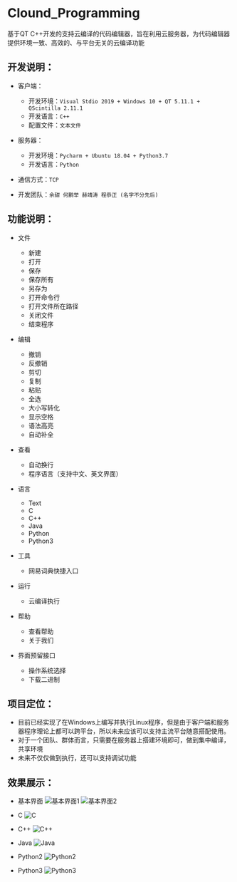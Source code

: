 # Clound_Programming
基于QT C++开发的支持云编译的代码编辑器，旨在利用云服务器，为代码编辑器提供环境一致、高效的、与平台无关的云编译功能

## 开发说明：  
* 客户端：
  * 开发环境：`Visual Stdio 2019 + Windows 10 + QT 5.11.1 + QScintilla 2.11.1`  
  * 开发语言：`C++`   
  * 配置文件：`文本文件`  
  
* 服务器：
  * 开发环境：`Pycharm + Ubuntu 18.04 + Python3.7`
  * 开发语言：`Python`
  
* 通信方式：`TCP`

* 开发团队：`余甜 何鹏举 赫靖涛 程恭正 (名字不分先后)`  

## 功能说明：
* 文件
  * 新建
  * 打开
  * 保存
  * 保存所有
  * 另存为
  * 打开命令行
  * 打开文件所在路径
  * 关闭文件
  * 结束程序

* 编辑
    * 撤销
    * 反撤销
    * 剪切
    * 复制
    * 粘贴
    * 全选
    * 大小写转化
    * 显示空格
    * 语法高亮
    * 自动补全
    
* 查看
    * 自动换行
    * 程序语言（支持中文、英文界面）

* 语言
    * Text
    * C
    * C++
    * Java
    * Python
    * Python3
    
* 工具
    * 网易词典快捷入口

* 运行
    * 云编译执行

* 帮助
    * 查看帮助
    * 关于我们
    
* 界面预留接口
    * 操作系统选择
    * 下载二进制
    
## 项目定位：
* 目前已经实现了在Windows上编写并执行Linux程序，但是由于客户端和服务器程序理论上都可以跨平台，所以未来应该可以支持主流平台随意搭配使用。
* 对于一个团队、群体而言，只需要在服务器上搭建环境即可，做到集中编译，共享环境
* 未来不仅仅做到执行，还可以支持调试功能

## 效果展示：
* 基本界面
![基本界面1](https://github.com/oneflyingfish/a_flying_fish/blob/master/Pictures/Clound_Programming/1.png)
![基本界面2](https://github.com/oneflyingfish/a_flying_fish/blob/master/Pictures/Clound_Programming/2.png)

* C 
![C](https://github.com/oneflyingfish/a_flying_fish/blob/master/Pictures/Clound_Programming/C.png) 

* C++ 
![C++](https://github.com/oneflyingfish/a_flying_fish/blob/master/Pictures/Clound_Programming/Cpp.png) 

* Java 
![Java](https://github.com/oneflyingfish/a_flying_fish/blob/master/Pictures/Clound_Programming/Java.png) 

* Python2 
![Python2](https://github.com/oneflyingfish/a_flying_fish/blob/master/Pictures/Clound_Programming/Python2.png) 

* Python3 
![Python3](https://github.com/oneflyingfish/a_flying_fish/blob/master/Pictures/Clound_Programming/Python3.png) 
